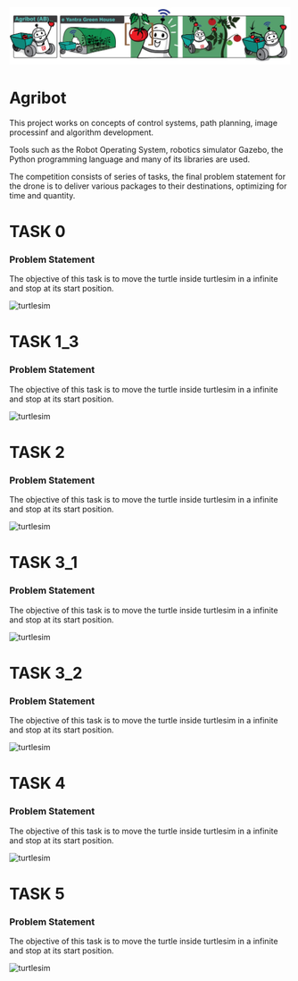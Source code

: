 <html>
    <head></head>
    <body>
        <div>
            <img src="AB.jpeg">
        </div>
        <div>
            <h1>Agribot</h1>
            <p>This project works on concepts of control systems, path planning, image processinf and algorithm development.</p>
            <p>Tools such as the Robot Operating System, robotics simulator Gazebo, the Python programming language and many of its libraries are used.</p>
            <p>The competition consists of series of tasks, the final problem statement for the drone is to deliver various packages to their destinations, optimizing for time and quantity.</p>
        </div>
        <div>
            <h1>TASK 0</h1>
            <h3>Problem Statement</h3>
            <p>The objective of this task is to move the turtle inside turtlesim in a infinite and stop at its start position.</p>
            <img src="img/task0.jpeg" alt="turtlesim">
        </div>
        <div>
            <h1>TASK 1_3</h1>
            <h3>Problem Statement</h3>
            <p>The objective of this task is to move the turtle inside turtlesim in a infinite and stop at its start position.</p>
            <img src="img/task0.jpeg" alt="turtlesim">
        </div>
        <div>
            <h1>TASK 2</h1>
            <h3>Problem Statement</h3>
            <p>The objective of this task is to move the turtle inside turtlesim in a infinite and stop at its start position.</p>
            <img src="img/task0.jpeg" alt="turtlesim">
        </div>
        <div>
            <h1>TASK 3_1</h1>
            <h3>Problem Statement</h3>
            <p>The objective of this task is to move the turtle inside turtlesim in a infinite and stop at its start position.</p>
            <img src="img/task0.jpeg" alt="turtlesim">
        </div>
        <div>
            <h1>TASK 3_2</h1>
            <h3>Problem Statement</h3>
            <p>The objective of this task is to move the turtle inside turtlesim in a infinite and stop at its start position.</p>
            <img src="img/task0.jpeg" alt="turtlesim">
        </div>
        <div>
            <h1>TASK 4</h1>
            <h3>Problem Statement</h3>
            <p>The objective of this task is to move the turtle inside turtlesim in a infinite and stop at its start position.</p>
            <img src="img/task0.jpeg" alt="turtlesim">
        </div>
        <div>
            <h1>TASK 5</h1>
            <h3>Problem Statement</h3>
            <p>The objective of this task is to move the turtle inside turtlesim in a infinite and stop at its start position.</p>
            <img src="img/task0.jpeg" alt="turtlesim">
        </div>
    </body>
</html>